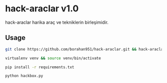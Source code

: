# hack-araclar v1.0

hack-araclar harika araç ve tekniklerin birleşimidir.

## Usage

```bash
git clone https://github.com/borahan951/hack-araclar.git && hack-araclar

virtualenv venv && source venv/bin/activate

pip install -r requirements.txt

python hackbox.py
